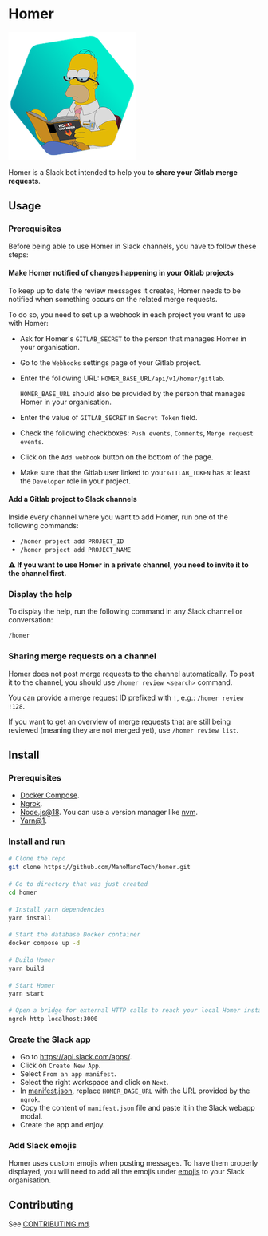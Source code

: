 # Homer

![Homer](./homer256.png)

Homer is a Slack bot intended to help you to **share your Gitlab merge requests**.

## Usage

### Prerequisites

Before being able to use Homer in Slack channels, you have to follow these
steps:

#### Make Homer notified of changes happening in your Gitlab projects

To keep up to date the review messages it creates, Homer needs to be notified
when something occurs on the related merge requests.

To do so, you need to set up a webhook in each project you want to use with Homer:

- Ask for Homer's `GITLAB_SECRET` to the person that manages Homer in your
  organisation.

- Go to the `Webhooks` settings page of your Gitlab project.

- Enter the following URL: `HOMER_BASE_URL/api/v1/homer/gitlab`.

  `HOMER_BASE_URL` should also be provided by the person that manages Homer in
  your organisation.

- Enter the value of `GITLAB_SECRET` in `Secret Token` field.

- Check the following checkboxes: `Push events`, `Comments`,
  `Merge request events`.

- Click on the `Add webhook` button on the bottom of the page.

- Make sure that the Gitlab user linked to your `GITLAB_TOKEN` has at least the
  `Developer` role in your project.

#### Add a Gitlab project to Slack channels

Inside every channel where you want to add Homer, run one of the following
commands:
- `/homer project add PROJECT_ID`
- `/homer project add PROJECT_NAME`

**⚠️ If you want to use Homer in a private channel, you need to invite it to the
channel first.**


### Display the help

To display the help, run the following command in any Slack channel or
conversation:

```bash
/homer
```

### Sharing merge requests on a channel

Homer does not post merge requests to the channel automatically. To post it to
the channel, you should use `/homer review <search>` command.

You can provide a merge request ID prefixed with `!`, e.g.: `/homer review !128`.

If you want to get an overview of merge requests that are still being reviewed
(meaning they are not merged yet), use `/homer review list`.

## Install

### Prerequisites

- [Docker Compose](https://docs.docker.com/compose/install/).
- [Ngrok](https://ngrok.com/download).
- [Node.js@18](https://nodejs.org/en/). You can use a version manager like [nvm](https://github.com/nvm-sh/nvm).
- [Yarn@1](https://classic.yarnpkg.com/lang/en/).

### Install and run

```bash
# Clone the repo
git clone https://github.com/ManoManoTech/homer.git

# Go to directory that was just created
cd homer

# Install yarn dependencies
yarn install

# Start the database Docker container
docker compose up -d

# Build Homer
yarn build

# Start Homer
yarn start

# Open a bridge for external HTTP calls to reach your local Homer instance
ngrok http localhost:3000
```

### Create the Slack app

- Go to https://api.slack.com/apps/.
- Click on `Create New App`.
- Select `From an app manifest`.
- Select the right workspace and click on `Next`.
- In [manifest.json](./manifest.json), replace `HOMER_BASE_URL` with the URL provided by the `ngrok`.
- Copy the content of `manifest.json` file and paste it in the Slack webapp
  modal.
- Create the app and enjoy.

### Add Slack emojis

Homer uses custom emojis when posting messages. To have them properly
displayed, you will need to add all the emojis under [emojis](./emojis) to your
Slack organisation.

## Contributing

See [CONTRIBUTING.md](./CONTRIBUTING.md).
